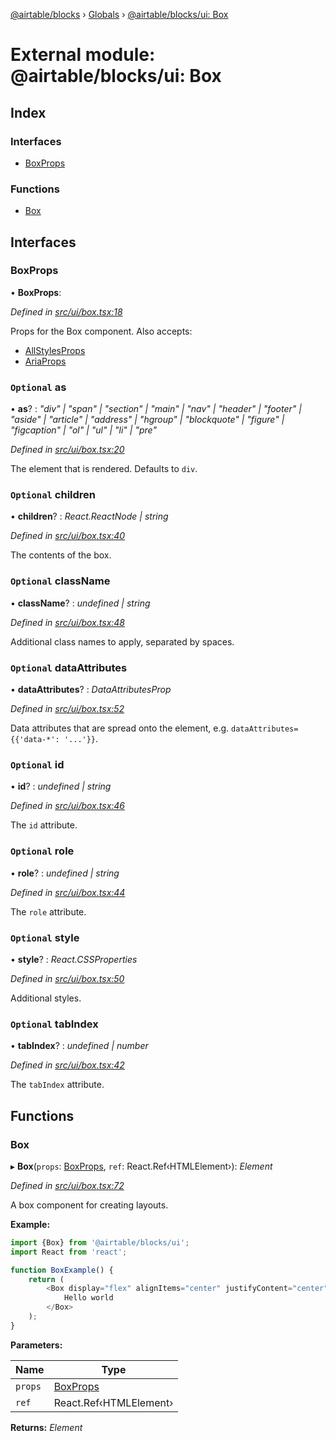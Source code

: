 [@airtable/blocks](../README.md) › [Globals](../globals.md) ›
[@airtable/blocks/ui: Box](_airtable_blocks_ui__box.md)

# External module: @airtable/blocks/ui: Box

## Index

### Interfaces

-   [BoxProps](_airtable_blocks_ui__box.md#boxprops)

### Functions

-   [Box](_airtable_blocks_ui__box.md#box)

## Interfaces

### BoxProps

• **BoxProps**:

_Defined in
[src/ui/box.tsx:18](https://github.com/airtable/blocks/blob/@airtable/blocks@0.0.35/packages/sdk/src/ui/box.tsx#L18)_

Props for the Box component. Also accepts:

-   [AllStylesProps](_airtable_blocks_ui_system__all_style_props.md#allstylesprops)
-   [AriaProps](_airtable_blocks_ui_types__aria_props.md#ariaprops)

### `Optional` as

• **as**? : _"div" | "span" | "section" | "main" | "nav" | "header" | "footer" | "aside" | "article"
| "address" | "hgroup" | "blockquote" | "figure" | "figcaption" | "ol" | "ul" | "li" | "pre"_

_Defined in
[src/ui/box.tsx:20](https://github.com/airtable/blocks/blob/@airtable/blocks@0.0.35/packages/sdk/src/ui/box.tsx#L20)_

The element that is rendered. Defaults to `div`.

### `Optional` children

• **children**? : _React.ReactNode | string_

_Defined in
[src/ui/box.tsx:40](https://github.com/airtable/blocks/blob/@airtable/blocks@0.0.35/packages/sdk/src/ui/box.tsx#L40)_

The contents of the box.

### `Optional` className

• **className**? : _undefined | string_

_Defined in
[src/ui/box.tsx:48](https://github.com/airtable/blocks/blob/@airtable/blocks@0.0.35/packages/sdk/src/ui/box.tsx#L48)_

Additional class names to apply, separated by spaces.

### `Optional` dataAttributes

• **dataAttributes**? : _DataAttributesProp_

_Defined in
[src/ui/box.tsx:52](https://github.com/airtable/blocks/blob/@airtable/blocks@0.0.35/packages/sdk/src/ui/box.tsx#L52)_

Data attributes that are spread onto the element, e.g. `dataAttributes={{'data-*': '...'}}`.

### `Optional` id

• **id**? : _undefined | string_

_Defined in
[src/ui/box.tsx:46](https://github.com/airtable/blocks/blob/@airtable/blocks@0.0.35/packages/sdk/src/ui/box.tsx#L46)_

The `id` attribute.

### `Optional` role

• **role**? : _undefined | string_

_Defined in
[src/ui/box.tsx:44](https://github.com/airtable/blocks/blob/@airtable/blocks@0.0.35/packages/sdk/src/ui/box.tsx#L44)_

The `role` attribute.

### `Optional` style

• **style**? : _React.CSSProperties_

_Defined in
[src/ui/box.tsx:50](https://github.com/airtable/blocks/blob/@airtable/blocks@0.0.35/packages/sdk/src/ui/box.tsx#L50)_

Additional styles.

### `Optional` tabIndex

• **tabIndex**? : _undefined | number_

_Defined in
[src/ui/box.tsx:42](https://github.com/airtable/blocks/blob/@airtable/blocks@0.0.35/packages/sdk/src/ui/box.tsx#L42)_

The `tabIndex` attribute.

## Functions

### Box

▸ **Box**(`props`: [BoxProps](_airtable_blocks_ui__box.md#boxprops), `ref`: React.Ref‹HTMLElement›):
_Element_

_Defined in
[src/ui/box.tsx:72](https://github.com/airtable/blocks/blob/@airtable/blocks@0.0.35/packages/sdk/src/ui/box.tsx#L72)_

A box component for creating layouts.

**Example:**

```js
import {Box} from '@airtable/blocks/ui';
import React from 'react';

function BoxExample() {
    return (
        <Box display="flex" alignItems="center" justifyContent="center" padding={3} margin={3}>
            Hello world
        </Box>
    );
}
```

**Parameters:**

| Name    | Type                                             |
| ------- | ------------------------------------------------ |
| `props` | [BoxProps](_airtable_blocks_ui__box.md#boxprops) |
| `ref`   | React.Ref‹HTMLElement›                           |

**Returns:** _Element_
